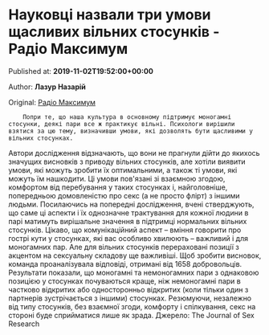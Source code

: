 
# Науковці назвали три умови щасливих вільних стосунків - Радіо Максимум

Published at: **2019-11-02T19:52:00+00:00**

Author: **Лазур Назарій**

Original: [Радіо Максимум](https://maximum.fm/naukovci-nazvali-tri-umovi-shchaslivih-vilnih-stosunkiv_n168959)


        Попри те, що наша культура в основному підтримує моногамні стосунки, деякі пари все ж практикує вільні. Психологи вирішили взятися за цю тему, визначивши умови, які дозволять бути щасливими у вільних стосунках.
      
Автори дослідження відзначають, що вони не прагнули дійти до якихось значущих висновків з приводу вільних стосунків, але хотіли виявити умови, які можуть зробити їх оптимальними, а також ті умови, які можуть їм нашкодити.
Ці умови пов'язані зі взаємною згодою, комфортом від перебування у таких стосунках і, найголовніше, попередньою домовленістю про секс (а не просто флірт) з іншими людьми.
Посилаючись на попередні дослідження, вчені стверджують, що саме ці аспекти і їх однозначне трактування для кожної людини в парі матимуть вирішальне значення в підтримці нормальних вільних стосунків.
Цікаво, що комунікаційний аспект – вміння говорити про гострі кути у стосунках, які вас особливо хвилюють – важливий і для моногамних пар. Але для вільних стосунків перераховані позиції з акцентом на сексуальну складову ще важливіші.
Щоб зробити висновок, команда проаналізувала відповіді, отримані від 1658 добровольців. Результати показали, що моногамні та немоногамних пари з однаковою позицією у стосунках почуваються краще, ніж немоногамні пари в частково відкритих або односторонньо відкритих (коли тільки один з партнерів зустрічається з іншими) стосунках.
Резюмуючи, незалежно від типу стосунків, без взаємної згоди, комфорту і спілкування, секс на стороні буде сприйматися лише як зрада.
Джерело: The Journal of Sex Research
